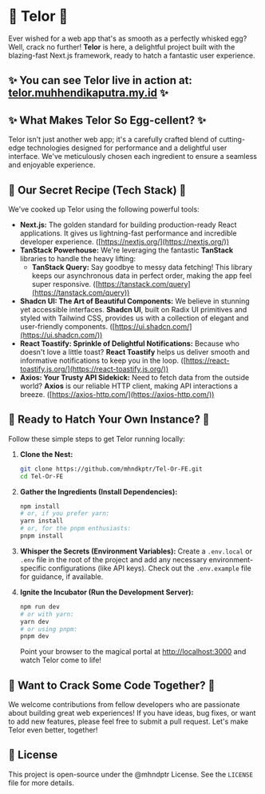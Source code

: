 # 🥚 **Telor** 🥚

Ever wished for a web app that's as smooth as a perfectly whisked egg? Well, crack no further! **Telor** is here, a delightful project built with the blazing-fast Next.js framework, ready to hatch a fantastic user experience.

## **✨ You can see Telor live in action at: [telor.muhhendikaputra.my.id](https://telor.muhhendikaputra.my.id)** ✨

## ✨ What Makes Telor So Egg-cellent? ✨

Telor isn't just another web app; it's a carefully crafted blend of cutting-edge technologies designed for performance and a delightful user interface. We've meticulously chosen each ingredient to ensure a seamless and enjoyable experience.

## 🍳 Our Secret Recipe (Tech Stack) 🍳

We've cooked up Telor using the following powerful tools:

- **Next.js:** The golden standard for building production-ready React applications. It gives us lightning-fast performance and incredible developer experience. ([https://nextjs.org/](https://nextjs.org/))
- **TanStack Powerhouse:** We're leveraging the fantastic **TanStack** libraries to handle the heavy lifting:
  - **TanStack Query:** Say goodbye to messy data fetching! This library keeps our asynchronous data in perfect order, making the app feel super responsive. ([https://tanstack.com/query](https://tanstack.com/query))
- **Shadcn UI: The Art of Beautiful Components:** We believe in stunning yet accessible interfaces. **Shadcn UI**, built on Radix UI primitives and styled with Tailwind CSS, provides us with a collection of elegant and user-friendly components. ([https://ui.shadcn.com/](https://ui.shadcn.com/))
- **React Toastify: Sprinkle of Delightful Notifications:** Because who doesn't love a little toast? **React Toastify** helps us deliver smooth and informative notifications to keep you in the loop. ([https://react-toastify.js.org/](https://react-toastify.js.org/))
- **Axios: Your Trusty API Sidekick:** Need to fetch data from the outside world? **Axios** is our reliable HTTP client, making API interactions a breeze. ([https://axios-http.com/](https://axios-http.com/))

## 🚀 Ready to Hatch Your Own Instance? 🚀

Follow these simple steps to get Telor running locally:

1.  **Clone the Nest:**

    ```bash
    git clone https://github.com/mhndkptr/Tel-Or-FE.git
    cd Tel-Or-FE
    ```

2.  **Gather the Ingredients (Install Dependencies):**

    ```bash
    npm install
    # or, if you prefer yarn:
    yarn install
    # or, for the pnpm enthusiasts:
    pnpm install
    ```

3.  **Whisper the Secrets (Environment Variables):**
    Create a `.env.local` or `.env` file in the root of the project and add any necessary environment-specific configurations (like API keys). Check out the `.env.example` file for guidance, if available.

4.  **Ignite the Incubator (Run the Development Server):**

    ```bash
    npm run dev
    # or with yarn:
    yarn dev
    # or using pnpm:
    pnpm dev
    ```

    Point your browser to the magical portal at [http://localhost:3000](http://localhost:3000) and watch Telor come to life!

## 🤝 Want to Crack Some Code Together? 🤝

We welcome contributions from fellow developers who are passionate about building great web experiences! If you have ideas, bug fixes, or want to add new features, please feel free to submit a pull request. Let's make Telor even better, together!

## 📜 License

This project is open-source under the @mhndptr License. See the `LICENSE` file for more details.
